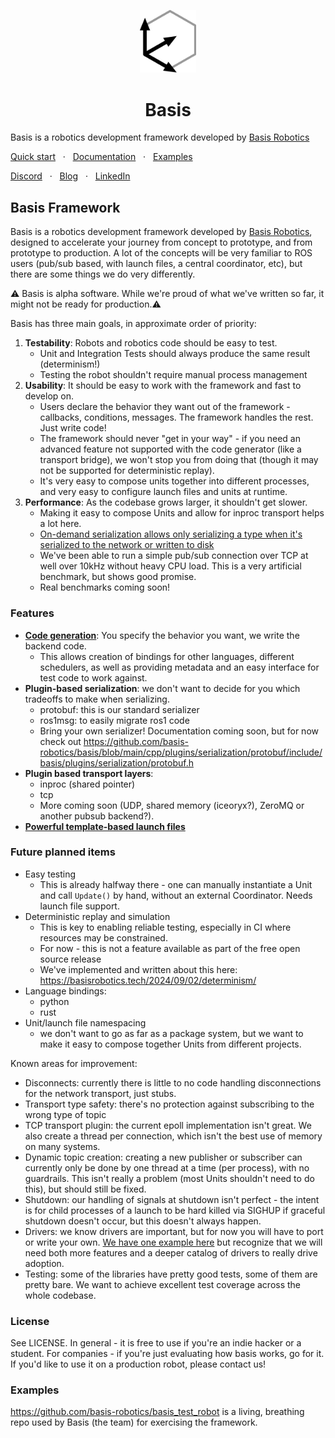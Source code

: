 <p align="center">
  <a href="#">
    <img src="docs/bug light.svg" width="90" />
  </a>
</p>
<h1 align="center">
Basis
</h1>

Basis is a robotics development framework developed by [Basis Robotics](https://basisrobotics.tech/)

[Quick start](https://docs.basisrobotics.tech/category/getting-started)
<span>&nbsp;&nbsp;·&nbsp;&nbsp;</span>
[Documentation](https://docs.basisrobotics.tech)
<span>&nbsp;&nbsp;·&nbsp;&nbsp;</span>
[Examples](https://github.com/basis-robotics/basis-examples)

[Discord](https://discord.gg/8bzvASNPZ8)
<span>&nbsp;&nbsp;·&nbsp;&nbsp;</span>
[Blog](https://basisrobotics.tech/blog/)
<span>&nbsp;&nbsp;·&nbsp;&nbsp;</span>
[LinkedIn](https://www.linkedin.com/company/basisrobotics/)


## Basis Framework

Basis is a robotics development framework developed by [Basis Robotics](https://basisrobotics.tech/), designed to accelerate your journey from concept to prototype, and from prototype to production. A lot of the concepts will be very familiar to ROS users (pub/sub based, with launch files, a central coordinator, etc), but there are some things we do very differently.

⚠️ Basis is alpha software. While we're proud of what we've written so far, it might not be ready for production.⚠️

Basis has three main goals, in approximate order of priority:

1. **Testability**: Robots and robotics code should be easy to test.
    - Unit and Integration Tests should always produce the same result (determinism!)
    - Testing the robot shouldn't require manual process management
2. **Usability**: It should be easy to work with the framework and fast to develop on.
    - Users declare the behavior they want out of the framework - callbacks, conditions, messages. The framework handles the rest. Just write code!
    - The framework should never "get in your way" - if you need an advanced feature not supported with the code generator (like a transport bridge), we won't stop you from doing that (though it may not be supported for deterministic replay).
    - It's very easy to compose units together into different processes, and very easy to configure launch files and units at runtime.
3. **Performance**: As the codebase grows larger, it shouldn't get slower.
    - Making it easy to compose Units and allow for inproc transport helps a lot here.
    - [On-demand serialization allows only serializing a type when it's serialized to the network or written to disk](https://github.com/basis-robotics/basis_test_robot/blob/main/unit/yuyv_to_rgb/yuyv_to_rgb.unit.yaml#L21)
    - We've been able to run a simple pub/sub connection over TCP at well over 10kHz without heavy CPU load. This is a very artificial benchmark, but shows good promise.
    - Real benchmarks coming soon!

### Features
- **[Code generation](https://docs.basisrobotics.tech/guide-tools/unit-yaml-schema)**: You specify the behavior you want, we write the backend code. 
    - This allows creation of bindings for other languages, different schedulers, as well as providing metadata and an easy interface for test code to work against.
- **Plugin-based serialization**: we don't want to decide for you which tradeoffs to make when serializing.
    - protobuf: this is our standard serializer
    - ros1msg: to easily migrate ros1 code
    - Bring your own serializer! Documentation coming soon, but for now check out https://github.com/basis-robotics/basis/blob/main/cpp/plugins/serialization/protobuf/include/basis/plugins/serialization/protobuf.h
- **Plugin based transport layers**:
    - inproc (shared pointer)
    - tcp
    - More coming soon (UDP, shared memory (iceoryx?), ZeroMQ or another pubsub backend?).
- **[Powerful template-based launch files](https://docs.basisrobotics.tech/guide-tools/launch-files)**

### Future planned items
- Easy testing
    - This is already halfway there - one can manually instantiate a Unit and call `Update()` by hand, without an external Coordinator. Needs launch file support.
- Deterministic replay and simulation
    - This is key to enabling reliable testing, especially in CI where resources may be constrained.
    - For now - this is not a feature available as part of the free open source release
    - We've implemented and written about this here: https://basisrobotics.tech/2024/09/02/determinism/
- Language bindings:
    - python
    - rust
- Unit/launch file namespacing
    - we don't want to go as far as a package system, but we want to make it easy to compose together Units from different projects.

Known areas for improvement:
- Disconnects: currently there is little to no code handling disconnections for the network transport, just stubs.
- Transport type safety: there's no protection against subscribing to the wrong type of topic
- TCP transport plugin: the current epoll implementation isn't great. We also create a thread per connection, which isn't the best use of memory on many systems.
- Dynamic topic creation: creating a new publisher or subscriber can currently only be done by one thread at a time (per process), with no guardrails. This isn't really a problem (most Units shouldn't need to do this), but should still be fixed.
- Shutdown: our handling of signals at shutdown isn't perfect - the intent is for child processes of a launch to be hard killed via SIGHUP if graceful shutdown doesn't occur, but this doesn't always happen.
- Drivers: we know drivers are important, but for now you will have to port or write your own. [We have one example here](https://github.com/basis-robotics/basis_test_robot/tree/main/unit/v4l2_camera_driver) but recognize that we will need both more features and a deeper catalog of drivers to really drive adoption.
- Testing: some of the libraries have pretty good tests, some of them are pretty bare. We want to achieve excellent test coverage across the whole codebase.

### License

See LICENSE. In general - it is free to use if you're an indie hacker or a student. For companies - if you're just evaluating how basis works, go for it. If you'd like to use it on a production robot, please contact us!

### Examples

https://github.com/basis-robotics/basis_test_robot is a living, breathing repo used by Basis (the team) for exercising the framework.

 
